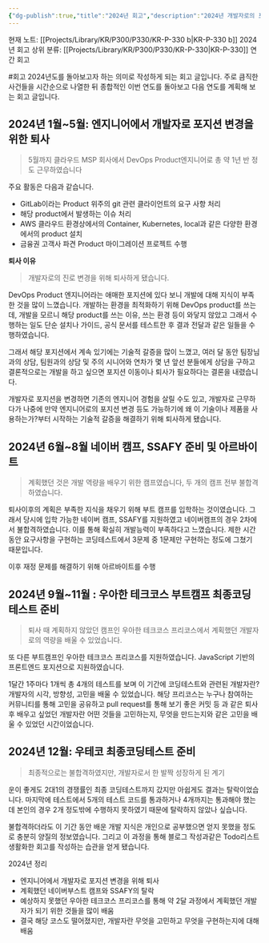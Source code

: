 ```yaml
---
{"dg-publish":true,"title":"2024년 회고","description":"2024년 개발자로의 포지션 변경을 위한 퇴사, 계획했던 캠프의 탈락, 계획하지 않았던 곳에서의 배움 등 다사다난 했던 2024년을 정리해봅니다.","permalink":"/projects/library/kr/p300/p330/kr-p-330-b/","dgPassFrontmatter":true,"noteIcon":"0","created":"2025-01-13T13:05:45.507+09:00","updated":"2025-03-18T02:03:47.954+09:00"}
---
```


현재 노트: [[Projects/Library/KR/P300/P330/KR-P-330 b\|KR-P-330 b]] 2024년 회고
상위 분류: [[Projects/Library/KR/P300/P330/KR-P-330\|KR-P-330]] 연간 회고 

#회고
2024년도를 돌아보고자 하는 의미로 작성하게 되는 회고 글입니다.
주로 큼직한 사건들을 시간순으로 나열한 뒤 종합적인 이번 연도를 돌아보고 다음 연도를 계획해 보는 회고 글입니다.

## **2024년 1월~5월:** 엔지니어에서 개발자로 포지션 변경을 위한 퇴사
> 5월까지 클라우드 MSP 회사에서 DevOps Product엔지니어로 총 약 1년 반 정도 근무하였습니다

주요 활동은 다음과 같습니다.

- GitLab이라는 Product 위주의 git 관련 클라이언트의 요구 사항 처리
- 해당 product에서 발생하는 이슈 처리
- AWS 클라우드 환경상에서의 Container, Kubernetes, local과 같은 다양한 환경에서의 product 설치
- 금융권 고객사 파견 Product 마이그레이션 프로젝트 수행

**퇴사 이유**
> 개발자로의 진로 변경을 위해 퇴사하게 됐습니다.

DevOps Product 엔지니어라는 애매한 포지션에 있다 보니 개발에 대해 지식이 부족한 것을 많이 느꼈습니다. 개발하는 환경을 최적화하기 위해 DevOps product를 쓰는데, 개발을 모르니 해당 product를 쓰는 이유, 쓰는 환경 등이 와닿지 않았고 그래서 수행하는 일도 단순 설치나 가이드, 공식 문서를 테스트한 후 결과 전달과 같은 일들을 수행하였습니다.

그래서 해당 포지션에서 계속 있기에는 기술적 갈증을 많이 느꼈고, 여러 달 동안 팀장님과의 상담, 팀원과의 상담 및 주의 시니어와 연차가 몇 년 앞선 분들에게 상담을 구하고 결론적으로는 개발을 하고 싶으면 포지션 이동이나 퇴사가 필요하다는 결론을 내렸습니다. 

개발자로 포지션을 변경하면 기존의 엔지니어 경험을 살릴 수도 있고, 개발자로 근무하다가 나중에 만약 엔지니어로의 포지션 변경 등도 가능하기에 왜 이 기술이나 제품을 사용하는가?부터 시작하는 기술적 갈증을 해결하기 위해 퇴사하게 됐습니다.

## **2024년 6월~8월** 네이버 캠프, SSAFY 준비 및 아르바이트
> 계획했던 것은 개발 역량을 배우기 위한 캠프였습니다, 두 개의 캠프 전부 불합격하였습니다.

퇴사이후의 계획은 부족한 지식을 채우기 위해 부트 캠프를 입학하는 것이였습니다. 그래서 당시에 입학 가능한  네이버 캠프, SSAFY를 지원하였고 네이버캠프의 경우 2차에서 불합격하였습니다.
이를 통해 확실히 개발능력이 부족하다고 느꼈습니다. 제한 시간 동안 요구사항을 구현하는 코딩테스트에서 3문제 중 1문제만 구현하는 정도에 그쳤기 때문입니다.


이후 재정 문제를 해결하기 위해 아르바이트를 수행

## **2024년 9월~11월** : 우아한 테크코스 부트캠프 최종코딩테스트 준비
> 퇴사 때 계획하지 않았던 캠프인 우아한 테크코스 프리코스에서 계획했던 개발자로의 역량을 배울 수 있었습니다.

또 다른 부트캠프인 우아한 테크코스 프리코스를 지원하였습니다.
JavaScript 기반의 프론트엔드 포지션으로 지원하였습니다.

1달간 1주마다 1개씩 총 4개의 테스트를 보며 이 기간에 코딩테스트와 관련된 개발자란? 개발자의 시각, 방향성, 고민을 배울 수 있었습니다. 해당 프리코스는 누구나 참여하는 커뮤니티를 통해 고민을 공유하고 pull request를 통해 보기 좋은 커밋 등 과 같은 퇴사 후 배우고 싶었던 개발자란 어떤 것들을 고민하는지, 무엇을 만드는지와 같은 고민을 배울 수 있었던 시간이었습니다.

## **2024년 12월:** 우테코 최종코딩테스트 준비
> 최종적으로는 불합격하였지만, 개발자로서 한 발짝 성장하게 된 계기

운이 좋게도 2대1의 경쟁률인 최종 코딩테스트까지 갔지만 아쉽게도 결과는 탈락이었습니다.
마지막에 테스트에서 5개의 테스트 코드를 통과하거나 4개까지는 통과해야 했는데 본인의 경우 2개 정도밖에 수행하지 못하였기 때문에 탈락하지 않았나 싶습니다.

불합격하더라도 이 기간 동안 배운 개발 지식은 개인으로 공부했으면 얻지 못했을 정도로 충분히 양질의 정보였습니다.
그리고 이 과정을 통해 블로그 작성과같은 Todo리스트 생활화한 회고를 작성하는 습관을 얻게 됐습니다.


2024년 정리
- 엔지니어에서 개발자로 포지션 변경을 위해 퇴사
- 계획했던 네이버부스트 캠프와 SSAFY의 탈락
- 예상하지 못했던 우아한 테크코스 프리코스를 통해 약 2달 과정에서 계획했던 개발자가 되기 위한 것들을 많이 배움
- 결국 해당 코스도 떨어졌지만, 개발자란 무엇을 고민하고 무엇을 구현하는지에 대해 배움